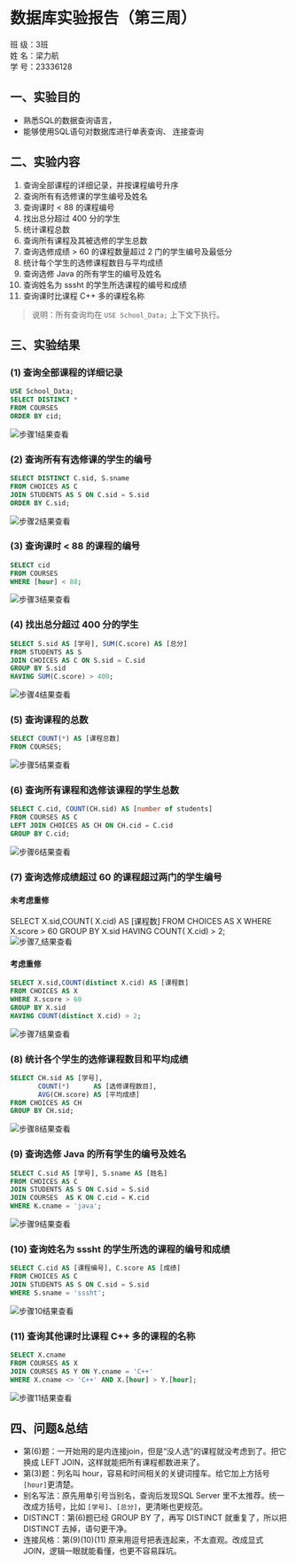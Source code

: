 # 数据库实验报告（第三周）

班 级：3班   
姓 名：梁力航   
学 号：23336128

## 一、实验目的
- 熟悉SQL的数据查询语言，
- 能够使用SQL语句对数据库进行单表查询、 连接查询

## 二、实验内容
1) 查询全部课程的详细记录，并按课程编号升序
2) 查询所有有选修课的学生编号及姓名
3) 查询课时 < 88 的课程编号
4) 找出总分超过 400 分的学生
5) 统计课程总数
6) 查询所有课程及其被选修的学生总数
7) 查询选修成绩 > 60 的课程数量超过 2 门的学生编号及最低分
8) 统计每个学生的选修课程数目与平均成绩
9) 查询选修 Java 的所有学生的编号及姓名
10) 查询姓名为 sssht 的学生所选课程的编号和成绩
11) 查询课时比课程 C++ 多的课程名称

> 说明：所有查询均在 `USE School_Data;` 上下文下执行。

## 三、实验结果

### (1) 查询全部课程的详细记录
```sql
USE School_Data;
SELECT DISTINCT *
FROM COURSES
ORDER BY cid;
```

![步骤1结果查看](./figures/1.png)

### (2) 查询所有有选修课的学生的编号
```sql
SELECT DISTINCT C.sid, S.sname
FROM CHOICES AS C
JOIN STUDENTS AS S ON C.sid = S.sid
ORDER BY C.sid;
```

![步骤2结果查看](./figures/2.png)

### (3) 查询课时 < 88 的课程的编号
```sql
SELECT cid
FROM COURSES
WHERE [hour] < 88;
```

![步骤3结果查看](./figures/3.png)

### (4) 找出总分超过 400 分的学生
```sql
SELECT S.sid AS [学号], SUM(C.score) AS [总分]
FROM STUDENTS AS S
JOIN CHOICES AS C ON S.sid = C.sid
GROUP BY S.sid
HAVING SUM(C.score) > 400;
```

![步骤4结果查看](./figures/4.png)

### (5) 查询课程的总数
```sql
SELECT COUNT(*) AS [课程总数]
FROM COURSES;
```

![步骤5结果查看](./figures/5.png)

### (6) 查询所有课程和选修该课程的学生总数
```sql
SELECT C.cid, COUNT(CH.sid) AS [number of students]
FROM COURSES AS C
LEFT JOIN CHOICES AS CH ON CH.cid = C.cid
GROUP BY C.cid;
```

![步骤6结果查看](./figures/6.png)

### (7) 查询选修成绩超过 60 的课程超过两门的学生编号
#### 未考虑重修
SELECT X.sid,COUNT( X.cid) AS [课程数]
FROM CHOICES AS X
WHERE X.score > 60
GROUP BY X.sid
HAVING COUNT( X.cid) > 2;
![步骤7_结果查看](./figures/7_.png)

#### 考虑重修
```sql
SELECT X.sid,COUNT(distinct X.cid) AS [课程数]
FROM CHOICES AS X
WHERE X.score > 60
GROUP BY X.sid
HAVING COUNT(distinct X.cid) > 2;
```

![步骤7结果查看](./figures/7.png)

### (8) 统计各个学生的选修课程数目和平均成绩
```sql
SELECT CH.sid AS [学号],
       COUNT(*)      AS [选修课程数目],
       AVG(CH.score) AS [平均成绩]
FROM CHOICES AS CH
GROUP BY CH.sid;
```

![步骤8结果查看](./figures/8.png)

### (9) 查询选修 Java 的所有学生的编号及姓名
```sql
SELECT C.sid AS [学号], S.sname AS [姓名]
FROM CHOICES AS C
JOIN STUDENTS AS S ON C.sid = S.sid
JOIN COURSES  AS K ON C.cid = K.cid
WHERE K.cname = 'java';
```

![步骤9结果查看](./figures/9.png)

### (10) 查询姓名为 sssht 的学生所选的课程的编号和成绩
```sql
SELECT C.cid AS [课程编号], C.score AS [成绩]
FROM CHOICES AS C
JOIN STUDENTS AS S ON C.sid = S.sid
WHERE S.sname = 'sssht';
```

![步骤10结果查看](./figures/10.png)

### (11) 查询其他课时比课程 C++ 多的课程的名称
```sql
SELECT X.cname
FROM COURSES AS X
JOIN COURSES AS Y ON Y.cname = 'C++'
WHERE X.cname <> 'C++' AND X.[hour] > Y.[hour];
```

![步骤11结果查看](./figures/11.png)

## 四、问题&总结
  - 第(6)题：一开始用的是内连接join，但是“没人选”的课程就没考虑到了。把它换成 LEFT JOIN，这样就能把所有课程都数进来了。
  - 第(3)题：列名叫 hour，容易和时间相关的关键词撞车。给它加上方括号 `[hour]`更清楚。
  - 别名写法：原先用单引号当别名，查询后发现SQL Server 里不太推荐。统一改成方括号，比如 `[学号]`、`[总分]`，更清晰也更规范。
  - DISTINCT：第(6)题已经 GROUP BY 了，再写 DISTINCT 就重复了，所以把 DISTINCT 去掉，语句更干净。
  - 连接风格：第(9)(10)(11) 原来用逗号把表连起来，不太直观。改成显式 JOIN，逻辑一眼就能看懂，也更不容易踩坑。


